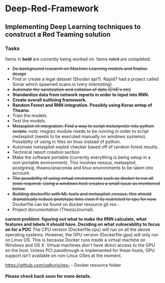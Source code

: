 # Deep-Red-Framework

## Implementing Deep Learning techniques to construct a Red Teaming solution

### Tasks

Items in __bold__ are currently being worked on.
Items ~~ruled~~ are completed.

* ~~Do background research on Machine Learning models and finalise design~~
* Find or create a legal dataset (Shodan api?). Rapid7 had a project called Sonar which spawned scans.io (very interesting).
* ~~Automate the sanitization and collation of data (CVE's etc)~~
* __Standardize data from network reports in order to input into RNN.__
* __Create overall outlining framework.__
* __Random Forest and RNN integration. Possibly using Keras ontop of Theano.__
* Train the models.
* Test the models.
* ~~Metasploit cli integration. Find a way to script meterpreter into python scripts.~~ note: msgrpc module needs to be running in order to script metasploit (needs to be executed manually on windows systems). Possibility of using rc files on linux instead of python.
* Automate metasploit exploit checker based off of random forest results.
* Technical report creation section
* Make the software portable (currently everything is being setup in a non-portable environment). This involves nessus, metasploit, postgresql, theano/anaconda and linux environments to be taken into account.
* ~~The possibility of using virtual environments such as docker to run all tools required. Using a windows host creates a small issue as mentioned below.~~
* ~~Building dockerfile with ML tools and metasploit ~~,nessus~~. this should dramatically reduce prototype time even if its restricted to cpu for now.~~ Dockerfile can be found on docker resource git res-.
* Project documentation (Thesis/Journal).

__current problem: figuring out what to make the RNN calculate, what features and labels it should have. Deciding on what vulnerability to focus on for a POC__
The CPU version (Dockerfile.cpu) will run on all the above operating systems. However, the GPU version (Dockerfile.gpu) will only run on Linux OS. This is because Docker runs inside a virtual machine on Windows and OS X. Virtual machines don't have direct access to the GPU on the host. Unless PCI passthrough is implemented for these hosts, GPU support isn't available on non-Linux OSes at the moment.

https://github.com/valkyrix/res-     - Docker resource folder

#### Please check back soon for more details.

